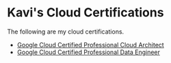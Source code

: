 # Kavi's Cloud Certifications

The following are my cloud certifications.

- [Google Cloud Certified Professional Cloud Architect](https://www.credential.net/93ad31da-3e48-4ec0-a105-e64fc9a91bba?key=b8b6151bdde33cf56cb2b07fcaeb64b302bb6acef6b4bfa211d0c6712d4af833)
- [Google Cloud Certified Professional Data Engineer](https://www.credential.net/515e039d-e0e5-4ef4-80a7-8f608d596c02?key=c2f4e081b3db9462058c5fb8d27b3a3ed4947059564c1d69878186a2f9edb972&_ga=2.123412808.212149487.1607839658-1955993506.1607839658)